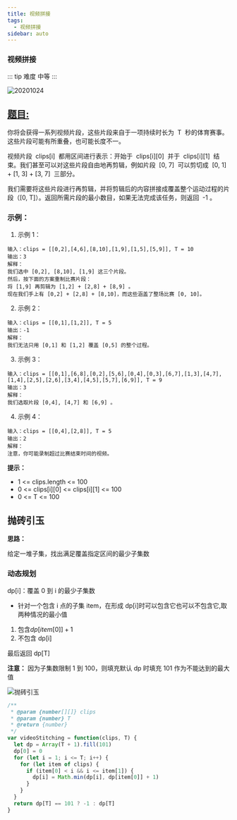 ```yaml
---
title: 视频拼接
tags:
  - 视频拼接
sidebar: auto
---
```


### 视频拼接

::: tip 难度
中等
:::

![20201024](http://qiniu.gaowenju.com/leecode/banner/20201024.jpg)

## [题目:](https://leetcode-cn.com/problems/video-stitching/)

你将会获得一系列视频片段，这些片段来自于一项持续时长为  T  秒的体育赛事。这些片段可能有所重叠，也可能长度不一。

视频片段  clips[i]  都用区间进行表示：开始于  clips[i][0]  并于  clips[i][1]  结束。我们甚至可以对这些片段自由地再剪辑，例如片段  [0, 7]  可以剪切成  [0, 1] + [1, 3] + [3, 7]  三部分。

我们需要将这些片段进行再剪辑，并将剪辑后的内容拼接成覆盖整个运动过程的片段（[0, T]）。返回所需片段的最小数目，如果无法完成该任务，则返回  -1 。

### 示例：

1. 示例 1：

```
输入：clips = [[0,2],[4,6],[8,10],[1,9],[1,5],[5,9]], T = 10
输出：3
解释：
我们选中 [0,2], [8,10], [1,9] 这三个片段。
然后，按下面的方案重制比赛片段：
将 [1,9] 再剪辑为 [1,2] + [2,8] + [8,9] 。
现在我们手上有 [0,2] + [2,8] + [8,10]，而这些涵盖了整场比赛 [0, 10]。
```

2. 示例 2：

```
输入：clips = [[0,1],[1,2]], T = 5
输出：-1
解释：
我们无法只用 [0,1] 和 [1,2] 覆盖 [0,5] 的整个过程。
```

3. 示例 3：

```
输入：clips = [[0,1],[6,8],[0,2],[5,6],[0,4],[0,3],[6,7],[1,3],[4,7],[1,4],[2,5],[2,6],[3,4],[4,5],[5,7],[6,9]], T = 9
输出：3
解释：
我们选取片段 [0,4], [4,7] 和 [6,9] 。
```

4. 示例 4：

```
输入：clips = [[0,4],[2,8]], T = 5
输出：2
解释：
注意，你可能录制超过比赛结束时间的视频。
```

**提示：**

- 1 <= clips.length <= 100
- 0 <= clips[i][0] <= clips[i][1] <= 100
- 0 <= T <= 100

## 抛砖引玉

**思路：**

给定一堆子集，找出满足覆盖指定区间的最少子集数

### 动态规划

dp[i]：覆盖 0 到 i 的最少子集数

- 针对一个包含 i 点的子集 item，在形成 dp[i]时可以包含它也可以不包含它,取两种情况的最小值

1. 包含$dp[item[0]]+1$
2. 不包含 dp[i]

最后返回 dp[T]

**注意：** 因为子集数限制 1 到 100，则填充默认 dp 时填充 101 作为不能达到的最大值

![抛砖引玉](http://qiniu.gaowenju.com/leecode/20201024.png)

```javascript
/**
 * @param {number[][]} clips
 * @param {number} T
 * @return {number}
 */
var videoStitching = function(clips, T) {
  let dp = Array(T + 1).fill(101)
  dp[0] = 0
  for (let i = 1; i <= T; i++) {
    for (let item of clips) {
      if (item[0] < i && i <= item[1]) {
        dp[i] = Math.min(dp[i], dp[item[0]] + 1)
      }
    }
  }
  return dp[T] == 101 ? -1 : dp[T]
}
```
